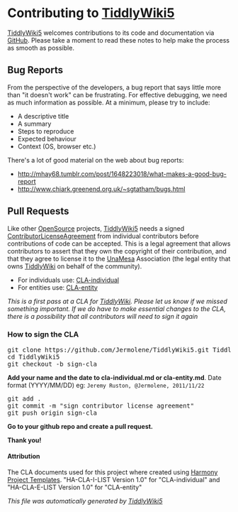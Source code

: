 <h1 class=''>Contributing to <a class=' tw-tiddlylink tw-tiddlylink-resolves' href='http://five.tiddlywiki.com/static/TiddlyWiki5.html'>TiddlyWiki5</a></h1><p><a class=' tw-tiddlylink tw-tiddlylink-resolves' href='http://five.tiddlywiki.com/static/TiddlyWiki5.html'>TiddlyWiki5</a> welcomes contributions to its code and documentation via <a href='https://github.com/Jermolene/TiddlyWiki5' target='_blank'>GitHub</a>. Please take a moment to read these notes to help make the process as smooth as possible.</p><h2 class=''>Bug Reports</h2><p>From the perspective of the developers, a bug report that says little more than &quot;it doesn't work&quot; can be frustrating. For effective debugging, we need as much information as possible. At a minimum, please try to include:</p><ul><li>A descriptive title</li><li>A summary</li><li>Steps to reproduce</li><li>Expected behaviour</li><li>Context (OS, browser etc.)</li></ul><p>There's a lot of good material on the web about bug reports:</p><ul><li><a href='http://mhay68.tumblr.com/post/1648223018/what-makes-a-good-bug-report' target='_blank'>http://mhay68.tumblr.com/post/1648223018/what-makes-a-good-bug-report</a></li><li><a href='http://www.chiark.greenend.org.uk/~sgtatham/bugs.html' target='_blank'>http://www.chiark.greenend.org.uk/~sgtatham/bugs.html</a></li></ul><h2 class=''>Pull Requests</h2><p>Like other <a class=' tw-tiddlylink tw-tiddlylink-resolves' href='http://five.tiddlywiki.com/static/OpenSource.html'>OpenSource</a> projects, <a class=' tw-tiddlylink tw-tiddlylink-resolves' href='http://five.tiddlywiki.com/static/TiddlyWiki5.html'>TiddlyWiki5</a> needs a signed <a class=' tw-tiddlylink tw-tiddlylink-missing' href='http://five.tiddlywiki.com/static/ContributorLicenseAgreement.html'>ContributorLicenseAgreement</a> from individual contributors before contributions of code can be accepted. This is a legal agreement that allows contributors  to assert that they own the copyright of their contribution, and that they agree to license it to the <a class=' tw-tiddlylink tw-tiddlylink-missing' href='http://five.tiddlywiki.com/static/UnaMesa.html'>UnaMesa</a> Association (the legal entity that owns <a class=' tw-tiddlylink tw-tiddlylink-resolves' href='http://five.tiddlywiki.com/static/TiddlyWiki.html'>TiddlyWiki</a> on behalf of the community).</p><ul><li>For individuals use: <a href='https://github.com/Jermolene/TiddlyWiki5/tree/master/licenses/cla-individual.md' target='_blank'>CLA-individual</a></li><li>For entities use: <a href='https://github.com/Jermolene/TiddlyWiki5/tree/master/licenses/cla-entity.md' target='_blank'>CLA-entity</a></li></ul><p><em>This is a first pass at a CLA for <a class=' tw-tiddlylink tw-tiddlylink-resolves' href='http://five.tiddlywiki.com/static/TiddlyWiki.html'>TiddlyWiki</a>. Please let us know if we missed something important. If we do have to make essential changes to the CLA, there is a possibility that all contributors will need to sign it again</em></p><h3 class=''>How to sign the CLA</h3><pre>git clone https://github.com/Jermolene/TiddlyWiki5.git TiddlyWiki5
cd TiddlyWiki5
git checkout -b sign-cla</pre><p><strong>Add your name and the date to cla-individual.md or cla-entity.md</strong>. Date format (YYYY/MM/DD)
eg: <code>Jeremy Ruston, @Jermolene, 2011/11/22</code></p><pre>git add .
git commit -m &quot;sign contributor license agreement&quot;
git push origin sign-cla</pre><p><strong>Go to your github repo and create a pull request.</strong></p><p><strong>Thank you!</strong></p><h4 class=''>Attribution</h4><p>The CLA documents used for this project where created using <a href='http://www.harmonyagreements.org' target='_blank'>Harmony Project Templates</a>. &quot;HA-CLA-I-LIST Version 1.0&quot; for &quot;CLA-individual&quot; and &quot;HA-CLA-E-LIST Version 1.0&quot; for &quot;CLA-entity&quot;
</p><p><em>This file was automatically generated by <a class=' tw-tiddlylink tw-tiddlylink-resolves' href='http://five.tiddlywiki.com/static/TiddlyWiki5.html'>TiddlyWiki5</a></em>
</p>